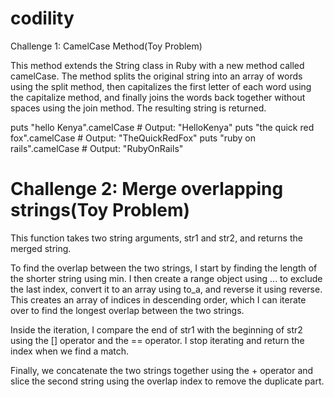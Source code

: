 # codility

Challenge 1: CamelCase Method(Toy Problem)

This method extends the String class in Ruby with a new method called camelCase. 
The method splits the original string into an array of words using the split method, 
then capitalizes the first letter of each word using the capitalize method, and finally joins the words back together without spaces using the join method.
The resulting string is returned.

puts "hello Kenya".camelCase # Output: "HelloKenya"
puts "the quick red fox".camelCase # Output: "TheQuickRedFox"
puts "ruby on rails".camelCase # Output: "RubyOnRails"

# Challenge 2: Merge overlapping strings(Toy Problem)

This function takes two string arguments, str1 and str2, and returns the merged string.

To find the overlap between the two strings, I start by finding the length of the shorter string using min. I  then create a range object using ... to exclude the last index, convert it to an array using to_a, and reverse it using reverse. This creates an array of indices in descending order, which I  can iterate over to find the longest overlap between the two strings.

Inside the iteration, I compare the end of str1 with the beginning of str2 using the [] operator and the == operator. 
I stop iterating and return the index when we find a match.

Finally, we concatenate the two strings together using the + operator and slice the second string using the overlap index to remove the duplicate part.